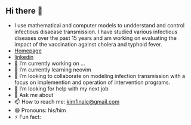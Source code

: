 ## Hi there 👋

- I use mathematical and computer models to undderstand and control infectious disaease transmission. I have studied various infectious diseases over the past 15 years and am working on evaluating the impact of the vaccination against cholera and typhoid fever.
- [Homepage](https://jonghoonk.com)
- [linkedin](https://www.linkedin.com/in/jong-hoon-kim-6447325/)   
- 🔭 I’m currently working on ...
- 🌱 I’m currently learning neovim
- 👯 I’m looking to collaborate on modeling infection transmission with a focus on implemention and operation of intervention programs.
- 🤔 I’m looking for help with my next job
- 💬 Ask me about 
- 📫 How to reach me: kimfinale@gmail.com
- 😄 Pronouns: his/him  
- ⚡ Fun fact: 

